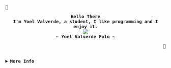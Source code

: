 <!-- GitHub Profile -->
<div align="justify">

  <!-- Profile -->
  <p align="left">
    <strong>
      <samp></samp>
    </strong>
  </p>
  
  <p align="center">
    <samp>
      <b>
        Hello There
        <br />
        I'm Yoel Valverde, a student, I like programming and I enjoy it.
      </b>
      <br />
      <image src="https://readme-typing-svg.herokuapp.com?font=Iosevka&size=16&color=6791c9&center=true&width=410&height=45&lines=I+like+to+find+the+solution+to+a+problem.">
      <br />
      <b>
        ~ Yoel Valverde Polo ~
      </b>
    </samp>
  </p>
  <p align="right">
    <strong>
      <samp></samp>
    </strong>
  </p>

  <br>

  <details>
    <summary>
      <samp>
        <b>More Info</b>
      </samp>
    </summary>

    <h2></h2>
    <br>

    <!-- Contact Me -->
    <p align="center">
      <samp>
        <!--[<a href="https://twitter.com/yoelvp">twitter</a>]-->
        [<a href="https://instagram.com/yoelvp73">instagram</a>]
        [<a href="mailto:yoelvp73@gmail.com">e-mail</a>]
      </samp>
    </p>

    <h2></h2>
    <br>

    <!-- Profile Views Badge -->
    <p align="center">
      <samp>
        <a href="#--------">
          <img src="https://komarev.com/ghpvc/?username=yoelvp&label=Profile+Views&color=grey" alt="profile views" />
        </a>
      </samp>
    </p>

    <!-- Github Trophy -->
    <div align="center">
      <table>
        <tr>
          <td>
            <a href="#--------"><img align="center" alt="GitHub Trophy" src="https://github-trophies.vercel.app/?username=yoelvp&rank=SECRET,SSS,SS,S,AAA,AA,A&row=2&column=3&margin-w=15&margin-h=15&no-frame=true&theme=nord"></a>
          </td>
        </tr>
      </table>
    </div>

    <!-- Github Stats -->
    <div align="center">
      <table>
        <tr>
          <td>
            <a href="#--------">
              <img height="137px" align="center" alt="GitHub Stats" src="https://github-readme-stats.vercel.app/api?username=yoelvp&count_private=true&show_icons=true&include_all_commits=true&line_height=21&hide_border=true&theme=nord"/>
            </a>
          </td>
          <td>
            <a href="#--------">
              <img height="137px" align="center" alt="Top Language" src="https://github-readme-stats.vercel.app/api/top-langs/?username=yoelvp&layout=compact&line_height=21&hide_border=true&theme=nord"/>
            </a>
          </td>
        </tr>
      </table>
    </div>
  </details>
</div>
